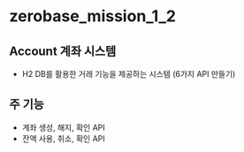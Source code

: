 # zerobase_mission_1_2
## Account 계좌 시스템
* H2 DB를 활용한 거래 기능을 제공하는 시스템 (6가지 API 만들기)

## 주 기능
* 계좌 생성, 해지, 확인 API
* 잔액 사용, 취소, 확인 API
